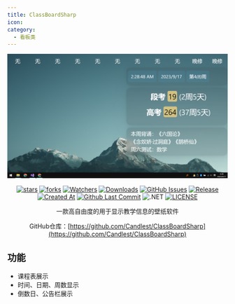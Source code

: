 ```yaml
---
title: ClassBoardSharp
icon: 
category:
  - 看板类
---
```


<div align="center">

![preview](https://raw.githubusercontent.com/Candlest/ClassBoardSharp/refs/heads/main/README/theme_breeze.png)

[![stars](https://img.shields.io/github/stars/Candlest/ClassBoardSharp?label=Stars)](https://github.com/Candlest/ClassBoardSharp) [![forks](https://img.shields.io/github/forks/Candlest/ClassBoardSharp?label=Forks)](https://github.com/Candlest/ClassBoardSharp) [![Watchers](https://img.shields.io/github/watchers/Candlest/ClassBoardSharp?style=social)](https://github.com/Candlest/ClassBoardSharp/watchers) [![Downloads](https://img.shields.io/github/downloads/Candlest/ClassBoardSharp/total?style=social&label=Downloads&logo=github)](https://github.com/Candlest/ClassBoardSharp/releases/latest) [![GitHub Issues](https://img.shields.io/github/issues-search/Candlest/ClassBoardSharp?query=is%3Aopen&style=flat&logo=github&label=Issues&color=%233fb950)](https://github.com/Candlest/ClassBoardSharp/issues) [![Release](https://img.shields.io/github/v/release/Candlest/ClassBoardSharp?style=flat&color=%233fb950&label=发行版)](https://github.com/Candlest/ClassBoardSharp/releases/latest) [![Created At](https://img.shields.io/github/created-at/Candlest/ClassBoardSharp)](https://github.com/Candlest/ClassBoardSharp) [![Github Last Commit](https://img.shields.io/github/last-commit/Candlest/ClassBoardSharp)](https://github.com/Candlest/ClassBoardSharp/commits/main) ![.NET](https://img.shields.io/badge/.NET_Framework-@4.6.1-green.svg?logo=dotnet) [![LICENSE](https://img.shields.io/badge/License-MIT-red.svg "LICENSE")](https://github.com/Candlest/ClassBoardSharp/blob/main/LICENSE.txt)

一款高自由度的用于显示教学信息的壁纸软件

GitHub仓库：[https://github.com/Candlest/ClassBoardSharp](https://github.com/Candlest/ClassBoardSharp)

</div>

## 功能
- 课程表展示
- 时间、日期、周数显示
- 倒数日、公告栏展示